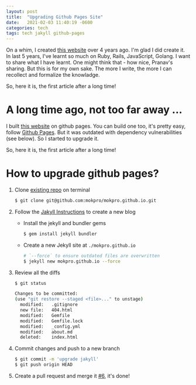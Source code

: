 ```yaml
---
layout: post
title:  "Upgrading Github Pages Site"
date:   2021-02-03 11:40:19 -0600
categories: tech
tags: tech jakyll github-pages
---
```


On a whim, I created [this website](https://pranav.moktali.io) over 4 years ago.  I'm glad I did create it. In last 5 years, I've learnt so much on Ruby, Rails, JavaScript, Golang. I want to share what I have learnt. One might think that - how nice, Pranav's sharing. But this is for my own sake. The more I write, the more I can recollect and formalize the knowladge.

So, here it is, the first article after a long time! 

# A long time ago, not too far away ...

I built [this website](https://pranav.moktali.io) on github pages. You can build one too, it's pretty easy, follow [Github Pages](https://pages.github.com/). But it was outdated with dependency vulnerabilities (see below). So I started to upgrade it.

So, here it is, the first article after a long time! 

# How to upgrade github pages?

1. Clone [existing repo](https://github.com/mokpro/mokpro.github.io) on terminal 

    ```bash
    $ git clone git@github.com:mokpro/mokpro.github.io.git
    ```

1. Follow the [Jakyll Instructions](https://jekyllrb.com/docs/#instructions) to create a new blog
  
    - Install the jekyll and bundler gems
    
        ```bash
        $ gem install jekyll bundler
        ```
  
    - Create a new Jekyll site at `./mokpro.github.io`
    
        ```bash
        # `--force` to ensure outdated files are overwritten
        $ jekyll new mokpro.github.io --force

        ```
 
1. Review all the diffs

    ```bash
    $ git status
    
    Changes to be committed:
    (use "git restore --staged <file>..." to unstage)
      modified:   .gitignore
      new file:   404.html
      modified:   Gemfile
      modified:   Gemfile.lock
      modified:   _config.yml
      modified:   about.md
      deleted:    index.html
    ```

1. Commit changes and push to a new branch

    ```bash
    $ git commit -m 'upgrade jakyll'
    $ git push origin HEAD
    ```

1. Create a pull request and merge it [#6](https://github.com/mokpro/mokpro.github.io/pull/6), it's done!
